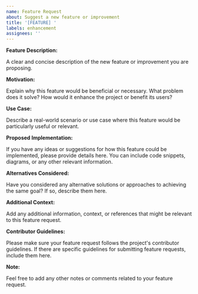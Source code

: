 ```yaml
---
name: Feature Request
about: Suggest a new feature or improvement
title: '[FEATURE] '
labels: enhancement
assignees: ''
---
```


**Feature Description:**

A clear and concise description of the new feature or improvement you are proposing.

**Motivation:**

Explain why this feature would be beneficial or necessary. What problem does it solve? How would it enhance the project or benefit its users?

**Use Case:**

Describe a real-world scenario or use case where this feature would be particularly useful or relevant.

**Proposed Implementation:**

If you have any ideas or suggestions for how this feature could be implemented, please provide details here. You can include code snippets, diagrams, or any other relevant information.

**Alternatives Considered:**

Have you considered any alternative solutions or approaches to achieving the same goal? If so, describe them here.

**Additional Context:**

Add any additional information, context, or references that might be relevant to this feature request.

**Contributor Guidelines:**

Please make sure your feature request follows the project's contributor guidelines. If there are specific guidelines for submitting feature requests, include them here.

**Note:**

Feel free to add any other notes or comments related to your feature request.

<!-- Thank you for contributing to our project! -->
